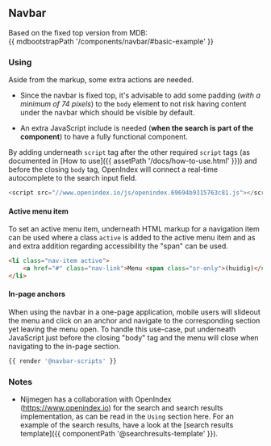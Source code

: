 ## Navbar

Based on the fixed top version from MDB:<br>
{{ mdbootstrapPath '/components/navbar/#basic-example' }}

### Using

Aside from the markup, some extra actions are needed.

* Since the navbar is fixed top, it's advisable to add some padding (_with a minimum of 74 pixels_) to the `body` element to not risk having content under the navbar which should be visible by default.

* An extra JavaScript include is needed (**when the search is part of the component**) to have a fully functional component.

By adding underneath `script` tag after the other required `script` tags (as documented in [How to use]({{ assetPath '/docs/how-to-use.html' }})) and before the closing `body` tag, OpenIndex will connect a real-time autocomplete to the search input field.

```javascript
<script src="//www.openindex.io/js/openindex.69694b9315763c81.js"></script>
```

#### Active menu item
To set an active menu item, underneath HTML markup for a navigation item can be used where a class `active` is added to the active menu item and as and extra addition regarding accessibility the "span" can be used.

```html
<li class="nav-item active">
    <a href="#" class="nav-link">Menu <span class="sr-only">(huidig)</span></a>
</li>
```

#### In-page anchors
When using the navbar in a one-page application, mobile users will slideout the menu and click on an anchor and navigate to the corresponding section yet leaving the menu open.
To handle this use-case, put underneath JavaScript just before the closing "body" tag and the menu will close when navigating to the in-page section.

```javascript
{{ render '@navbar-scripts' }}
```

### Notes

* Nijmegen has a collaboration with OpenIndex (https://www.openindex.io) for the search and search results implementation, as can be read in the `Using` section here. For an example of the search results, have a look at the [search results template]({{ componentPath '@searchresults-template' }}).
